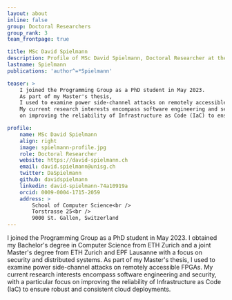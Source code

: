 ```yaml
---
layout: about
inline: false
group: Doctoral Researchers
group_rank: 3
team_frontpage: true

title: MSc David Spielmann
description: Profile of MSc David Spielmann, Doctoral Researcher at the Programming Group.
lastname: Spielmann
publications: 'author^=*Spielmann'

teaser: >
    I joined the Programming Group as a PhD student in May 2023.
    As part of my Master's thesis,
    I used to examine power side-channel attacks on remotely accessible FPGAs.
    My current research interests encompass software engineering and security, with a particular focus
    on improving the reliability of Infrastructure as Code (IaC) to ensure robust and consistent cloud deployments.

profile:
    name: MSc David Spielmann
    align: right
    image: spielmann-profile.jpg
    role: Doctoral Researcher
    website: https://david-spielmann.ch
    email: david.spielmann@unisg.ch
    twitter: DaSpielmann
    github: davidspielmann
    linkedin: david-spielmann-74a10919a
    orcid: 0009-0004-1715-2059
    address: >
        School of Computer Science<br />
        Torstrasse 25<br />
        9000 St. Gallen, Switzerland
---
```


I joined the Programming Group as a PhD student in May 2023.
I obtained my Bachelor's degree in Computer Science from ETH Zurich and a joint Master's degree from ETH Zurich and EPF Lausanne with a focus on security and distributed systems.
As part of my Master's thesis,
I used to examine power side-channel attacks on remotely accessible FPGAs.
My current research interests encompass software engineering and security, with a particular focus
on improving the reliability of Infrastructure as Code (IaC) to ensure robust and consistent cloud deployments.